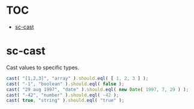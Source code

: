 # TOC
   - [sc-cast](#sc-cast)
<a name=""></a>
 
<a name="sc-cast"></a>
# sc-cast
Cast values to specific types.

```js
cast( "[1,2,3]", "array" ).should.eql( [ 1, 2, 3 ] );
cast( "-1", "boolean" ).should.eql( false );
cast( "29 aug 1997", "date" ).should.eql( new Date( 1997, 7, 29 ) );
cast( "-42", "number" ).should.eql( -42 );
cast( true, "string" ).should.eql( "true" );
```

